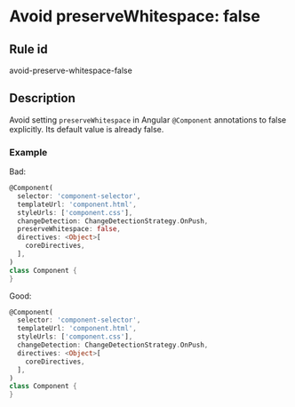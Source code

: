 # Avoid preserveWhitespace: false

## Rule id
avoid-preserve-whitespace-false

## Description
Avoid setting `preserveWhitespace` in Angular `@Component` annotations to false explicitly. Its default value is already false.

### Example
Bad:
```dart
@Component(
  selector: 'component-selector',
  templateUrl: 'component.html',
  styleUrls: ['component.css'],
  changeDetection: ChangeDetectionStrategy.OnPush,
  preserveWhitespace: false,
  directives: <Object>[
    coreDirectives,
  ],
)
class Component {
}
```

Good:
```dart
@Component(
  selector: 'component-selector',
  templateUrl: 'component.html',
  styleUrls: ['component.css'],
  changeDetection: ChangeDetectionStrategy.OnPush,
  directives: <Object>[
    coreDirectives,
  ],
)
class Component {
}
```
